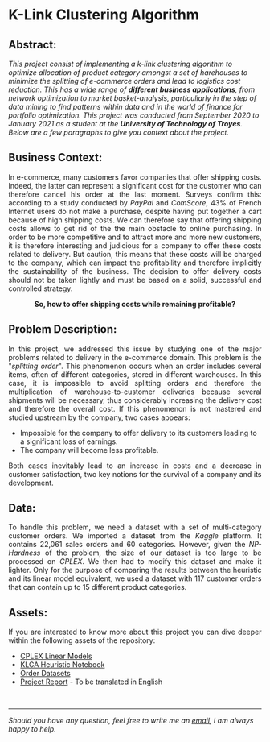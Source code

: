 # K-Link Clustering Algorithm

## Abstract:
<i>This project consist of implementing a k-link clustering algorithm to optimize allocation of product category amongst a set of harehouses to minimize the splitting of e-commerce orders and lead to logistics cost reduction. This has a wide range of <b>different business applications</b>, from network optimization to market basket-analysis, particuliarly in the step of data mining to find patterns within data and in the world of finance for portfolio optimization. This project was conducted from September 2020 to January 2021 as a student at the <b>University of Technology of Troyes</b>. Below are a few paragraphs to give you context about the project.</i><br/>

## Business Context:
<p align="justify"> In e-commerce, many customers favor companies that offer shipping costs. Indeed, the latter can represent a significant cost for the customer who can therefore cancel his order at the last moment. Surveys confirm this: according to a study conducted by <i>PayPal</i> and <i>ComScore</i>, 43% of French Internet users do not make a purchase, despite having put together a cart because of high shipping costs. We can therefore say that offering shipping costs allows to get rid of the the main obstacle to online purchasing. In order to be more competitive and to attract more and more new customers, it is therefore interesting and judicious for a company to offer these costs related to delivery. But caution, this means that these costs will be charged to the company, which can impact the profitability and therefore implicitly the sustainability of the business. The decision to offer delivery costs should not be taken lightly and must be based on a solid, successful and controlled strategy.</p>

<p align="center"><b>So, how to offer shipping costs while remaining profitable?</b></p>

## Problem Description:
<p align="justify"> In this project, we addressed this issue by studying one of the major problems related to delivery in the e-commerce domain. This problem is the "<i>splitting order</i>". This phenomenon occurs when an order includes several items, often of different categories, stored in different warehouses. In this case, it is impossible to avoid splitting orders and therefore the multiplication of warehouse-to-customer deliveries because several shipments will be necessary, thus considerably increasing the delivery cost and therefore the overall cost. If this phenomenon is not mastered and studied upstream by the company, two cases appears:</p>

- Impossible for the company to offer delivery to its customers leading to a significant loss of earnings.
- The company will become less profitable.

<p align="justify"> Both cases inevitably lead to an increase in costs and a decrease in customer satisfaction, two key notions for the survival of a company and its development.</p>

## Data:
<p align="justify"> To handle this problem, we need a dataset with a set of multi-category customer orders. We imported a dataset from the <i>Kaggle</i> platform. It contains 22,061 sales orders and 60 categories. However, given the <i>NP-Hardness</i> of the problem, the size of our dataset is too large to be processed on <i>CPLEX</i>. We then had to modify this dataset and make it lighter. Only for the purpose of comparing the results between the heuristic and its linear model equivalent, we used a dataset with 117 customer orders that can contain up to 15 different product categories.<p>

## Assets:

<p align="justify">If you are interested to know more about this project you can dive deeper within the following assets of the repository:<p>

- [CPLEX Linear Models](linear_models_cplex)
- [KLCA Heuristic Notebook](klca_heuristic_python)
- [Order Datasets](data)
- [Project Report](k-link_report.pdf) - To be translated in English

<br/>

***

<i>Should you have any question, feel free to write me an [email](mailto:mlepicier.msc2022@ivey.ca), I am always happy to help.</i>






